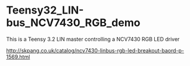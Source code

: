 # Teensy32_LIN-bus_NCV7430_RGB_demo

 This is a Teensy 3.2 LIN master controlling a NCV7430 RGB LED driver
  
 http://skpang.co.uk/catalog/ncv7430-linbus-rgb-led-breakout-baord-p-1569.html
  
 
